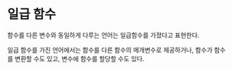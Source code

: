 # 일급 함수
함수를 다른 변수와 동일하게 다루는 언어는 일급함수를 가졌다고 표현한다.

일급 함수를 가진 언어에서는 함수를 다른 함수의 메개변수로 제공하거나, 함수가 함수를 변환할 수도 있고, 변수에 함수를 할당할 수도 있다.